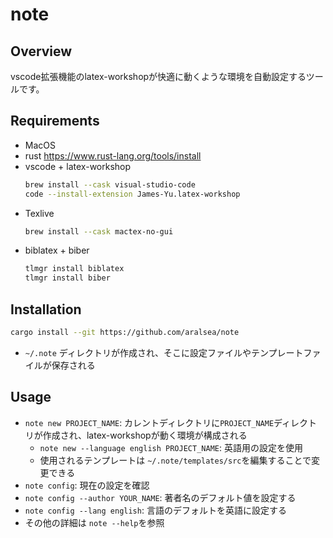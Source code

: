 # note
## Overview
vscode拡張機能のlatex-workshopが快適に動くような環境を自動設定するツールです。

## Requirements
- MacOS
- rust
  https://www.rust-lang.org/tools/install
- vscode + latex-workshop
  ``` bash
  brew install --cask visual-studio-code
  code --install-extension James-Yu.latex-workshop
  ```
- Texlive
  ``` bash
  brew install --cask mactex-no-gui
  ```
- biblatex + biber
  ``` bash
  tlmgr install biblatex
  tlmgr install biber
  ```

## Installation
``` bash
cargo install --git https://github.com/aralsea/note
```
- `~/.note` ディレクトリが作成され、そこに設定ファイルやテンプレートファイルが保存される

## Usage
- `note new PROJECT_NAME`: カレントディレクトリに`PROJECT_NAME`ディレクトリが作成され、latex-workshopが動く環境が構成される
  - `note new --language english PROJECT_NAME`: 英語用の設定を使用
  - 使用されるテンプレートは `~/.note/templates/src`を編集することで変更できる 
- `note config`: 現在の設定を確認
- `note config --author YOUR_NAME`: 著者名のデフォルト値を設定する
- `note config --lang english`: 言語のデフォルトを英語に設定する
- その他の詳細は `note --help`を参照
  
